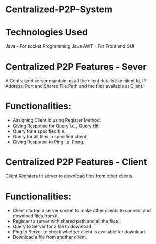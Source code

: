 # Centralized-P2P-System 


# Technologies Used
Java - For socket Programming
Java AWT – For Front end GUI

# Centralized P2P Features - Sever 
A Centralized server maintaining all the client details like client Id, IP Address, Port and Shared File Path and the files available at Client.

# Functionalities:
+ Assigning Client Id using Register Method.
+ Giving Response for Query i.e., Query Hit.
+ Query for a specified file.
+ Query for all files in specified client.
+ Giving Response to Ping i.e. Pong.

# Centralized P2P Features - Client
Client Registers to server to download files from other clients.

# Functionalities:
+ Client started a server socket to make other clients to connect and download files from it.
+ Register to server with shared path and all the files.
+ Query to Server for a file to download.
+ Ping to Server to check whether client is available for download.
+ Download a file from another client.
